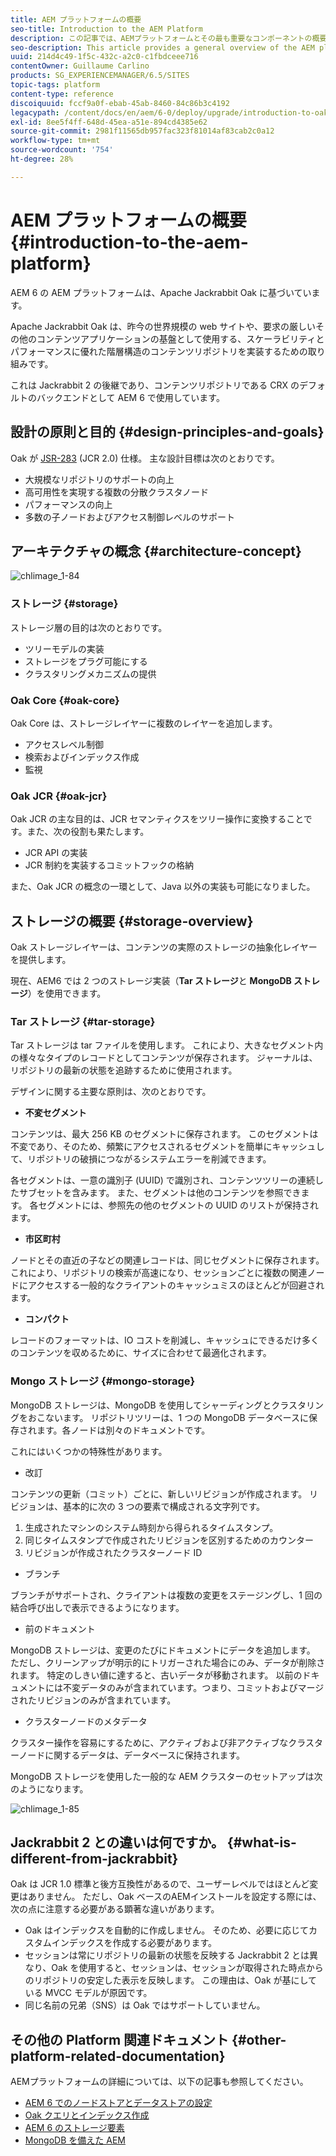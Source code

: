 ```yaml
---
title: AEM プラットフォームの概要
seo-title: Introduction to the AEM Platform
description: この記事では、AEMプラットフォームとその最も重要なコンポーネントの概要を説明します。
seo-description: This article provides a general overview of the AEM platform and its most important components.
uuid: 214d4c49-1f5c-432c-a2c0-c1fbdceee716
contentOwner: Guillaume Carlino
products: SG_EXPERIENCEMANAGER/6.5/SITES
topic-tags: platform
content-type: reference
discoiquuid: fccf9a0f-ebab-45ab-8460-84c86b3c4192
legacypath: /content/docs/en/aem/6-0/deploy/upgrade/introduction-to-oak
exl-id: 8ee5f4ff-648d-45ea-a51e-894cd4385e62
source-git-commit: 2981f11565db957fac323f81014af83cab2c0a12
workflow-type: tm+mt
source-wordcount: '754'
ht-degree: 28%

---
```


# AEM プラットフォームの概要{#introduction-to-the-aem-platform}

AEM 6 の AEM プラットフォームは、Apache Jackrabbit Oak に基づいています。

Apache Jackrabbit Oak は、昨今の世界規模の web サイトや、要求の厳しいその他のコンテンツアプリケーションの基盤として使用する、スケーラビリティとパフォーマンスに優れた階層構造のコンテンツリポジトリを実装するための取り組みです。

これは Jackrabbit 2 の後継であり、コンテンツリポジトリである CRX のデフォルトのバックエンドとして AEM 6 で使用しています。

## 設計の原則と目的 {#design-principles-and-goals}

Oak が [JSR-283](https://jcp.org/en/jsr/detail?id=283) (JCR 2.0) 仕様。 主な設計目標は次のとおりです。

* 大規模なリポジトリのサポートの向上
* 高可用性を実現する複数の分散クラスタノード
* パフォーマンスの向上
* 多数の子ノードおよびアクセス制御レベルのサポート

## アーキテクチャの概念 {#architecture-concept}

![chlimage_1-84](assets/chlimage_1-84.png)

### ストレージ {#storage}

ストレージ層の目的は次のとおりです。

* ツリーモデルの実装
* ストレージをプラグ可能にする
* クラスタリングメカニズムの提供

### Oak Core {#oak-core}

Oak Core は、ストレージレイヤーに複数のレイヤーを追加します。

* アクセスレベル制御
* 検索およびインデックス作成
* 監視

### Oak JCR {#oak-jcr}

Oak JCR の主な目的は、JCR セマンティクスをツリー操作に変換することです。また、次の役割も果たします。

* JCR API の実装
* JCR 制約を実装するコミットフックの格納

また、Oak JCR の概念の一環として、Java 以外の実装も可能になりました。

## ストレージの概要 {#storage-overview}

Oak ストレージレイヤーは、コンテンツの実際のストレージの抽象化レイヤーを提供します。

現在、AEM6 では 2 つのストレージ実装（**Tar ストレージ**&#x200B;と **MongoDB ストレージ**）を使用できます。

### Tar ストレージ {#tar-storage}

Tar ストレージは tar ファイルを使用します。 これにより、大きなセグメント内の様々なタイプのレコードとしてコンテンツが保存されます。 ジャーナルは、リポジトリの最新の状態を追跡するために使用されます。

デザインに関する主要な原則は、次のとおりです。

* **不変セグメント**

コンテンツは、最大 256 KB のセグメントに保存されます。 このセグメントは不変であり、そのため、頻繁にアクセスされるセグメントを簡単にキャッシュして、リポジトリの破損につながるシステムエラーを削減できます。

各セグメントは、一意の識別子 (UUID) で識別され、コンテンツツリーの連続したサブセットを含みます。 また、セグメントは他のコンテンツを参照できます。 各セグメントには、参照先の他のセグメントの UUID のリストが保持されます。

* **市区町村**

ノードとその直近の子などの関連レコードは、同じセグメントに保存されます。 これにより、リポジトリの検索が高速になり、セッションごとに複数の関連ノードにアクセスする一般的なクライアントのキャッシュミスのほとんどが回避されます。

* **コンパクト**

レコードのフォーマットは、IO コストを削減し、キャッシュにできるだけ多くのコンテンツを収めるために、サイズに合わせて最適化されます。

### Mongo ストレージ {#mongo-storage}

MongoDB ストレージは、MongoDB を使用してシャーディングとクラスタリングをおこないます。 リポジトリツリーは、1 つの MongoDB データベースに保存されます。各ノードは別々のドキュメントです。

これにはいくつかの特殊性があります。

* 改訂

コンテンツの更新（コミット）ごとに、新しいリビジョンが作成されます。 リビジョンは、基本的に次の 3 つの要素で構成される文字列です。

1. 生成されたマシンのシステム時刻から得られるタイムスタンプ。
1. 同じタイムスタンプで作成されたリビジョンを区別するためのカウンター
1. リビジョンが作成されたクラスターノード ID

* ブランチ

ブランチがサポートされ、クライアントは複数の変更をステージングし、1 回の結合呼び出しで表示できるようになります。

* 前のドキュメント

MongoDB ストレージは、変更のたびにドキュメントにデータを追加します。 ただし、クリーンアップが明示的にトリガーされた場合にのみ、データが削除されます。 特定のしきい値に達すると、古いデータが移動されます。 以前のドキュメントには不変データのみが含まれています。つまり、コミットおよびマージされたリビジョンのみが含まれています。

* クラスターノードのメタデータ

クラスター操作を容易にするために、アクティブおよび非アクティブなクラスターノードに関するデータは、データベースに保持されます。

MongoDB ストレージを使用した一般的な AEM クラスターのセットアップは次のようになります。

![chlimage_1-85](assets/chlimage_1-85.png)

## Jackrabbit 2 との違いは何ですか。 {#what-is-different-from-jackrabbit}

Oak は JCR 1.0 標準と後方互換性があるので、ユーザーレベルではほとんど変更はありません。 ただし、Oak ベースのAEMインストールを設定する際には、次の点に注意する必要がある顕著な違いがあります。

* Oak はインデックスを自動的に作成しません。 そのため、必要に応じてカスタムインデックスを作成する必要があります。
* セッションは常にリポジトリの最新の状態を反映する Jackrabbit 2 とは異なり、Oak を使用すると、セッションは、セッションが取得された時点からのリポジトリの安定した表示を反映します。 この理由は、Oak が基にしている MVCC モデルが原因です。
* 同じ名前の兄弟（SNS）は Oak ではサポートしていません。

## その他の Platform 関連ドキュメント {#other-platform-related-documentation}

AEMプラットフォームの詳細については、以下の記事も参照してください。

* [AEM 6 でのノードストアとデータストアの設定](/help/sites-deploying/data-store-config.md)
* [Oak クエリとインデックス作成](/help/sites-deploying/queries-and-indexing.md)
* [AEM 6 のストレージ要素](/help/sites-deploying/storage-elements-in-aem-6.md)
* [MongoDB を備えた AEM](/help/sites-deploying/aem-with-mongodb.md)
